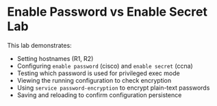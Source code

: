 # Enable Password vs Enable Secret Lab

This lab demonstrates:

- Setting hostnames (R1, R2)
- Configuring `enable password` (cisco) and `enable secret` (ccna)
- Testing which password is used for privileged exec mode
- Viewing the running configuration to check encryption
- Using `service password-encryption` to encrypt plain-text passwords
- Saving and reloading to confirm configuration persistence
